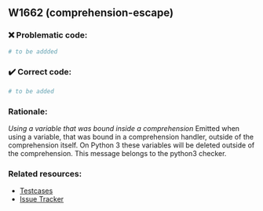 ## W1662 (comprehension-escape)

### :x: Problematic code:

```python
# to be addded
```

### :heavy_check_mark: Correct code:

```python
# to be added
```

### Rationale:

 *Using a variable that was bound inside a comprehension*
  Emitted when using a variable, that was bound in a comprehension handler,
  outside of the comprehension itself. On Python 3 these variables will be
  deleted outside of the comprehension. This message belongs to the python3
  checker.



### Related resources:

- [Testcases](#)
- [Issue Tracker](https://github.com/PyCQA/pylint/issues?q=is%3Aissue+%22comprehension-escape%22+OR+%22W1662%22)
